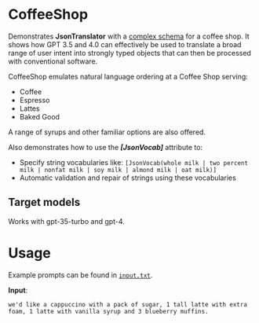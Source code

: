 # CoffeeShop
Demonstrates **JsonTranslator** with a [complex schema](CoffeeShopSchema.cs) for a coffee shop. It shows how GPT 3.5 and 4.0 can effectively be used to translate a broad range of user intent into strongly typed objects that can then be processed with conventional software.

CoffeeShop emulates natural language ordering at a Coffee Shop serving:
- Coffee
- Espresso
- Lattes
- Baked Good

A range of syrups and other familiar options are also offered. 

Also demonstrates how to use the ***[JsonVocab]*** attribute to:
* Specify string vocabularies like:
  ```[JsonVocab(whole milk | two percent milk | nonfat milk | soy milk | almond milk | oat milk)]```
* Automatic validation and repair of strings using these vocabularies

## Target models
Works with gpt-35-turbo and gpt-4.

# Usage

Example prompts can be found in [`input.txt`](input.txt).

**Input**:

```
we'd like a cappuccino with a pack of sugar, 1 tall latte with extra foam, 1 latte with vanilla syrup and 3 blueberry muffins.
```
